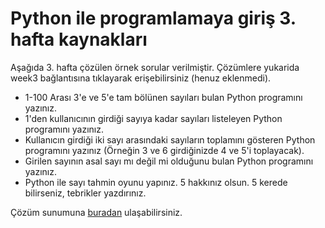 # Python ile programlamaya giriş 3. hafta kaynakları

Aşağıda 3. hafta çözülen örnek sorular verilmiştir. Çözümlere yukarida week3 bağlantısına tıklayarak erişebilirsiniz (henuz eklenmedi).
- 1-100 Arası 3'e ve 5'e tam bölünen sayıları bulan Python programını yazınız.
- 1'den kullanıcının girdiği sayıya kadar sayıları listeleyen Python programını yazınız.
- Kullanıcın girdiği iki sayı arasındaki sayıların toplamını gösteren Python programını yazınız (Örneğin 3 ve 6 girdiğinizde 4 ve 5'i toplayacak).
- Girilen sayının asal sayı mı değil mi olduğunu bulan Python programını yazınız.
- Python ile sayı tahmin oyunu yapınız. 5 hakkınız olsun. 5 kerede bilirseniz, tebrikler yazdırınız.

Çözüm sunumuna [buradan](https://drive.google.com/file/d/15k6Zdig8AI1U9nmtrg64rbCp2Bl-s4aZ/view?usp=sharing) ulaşabilirsiniz.
